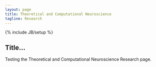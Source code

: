 ```yaml
---
layout: page
title: Theoretical and Computational Neuroscience
tagline: Research
---
```

{% include JB/setup %}

## Title…

Testing the Theoretical and Computational Neuroscience Research page.
